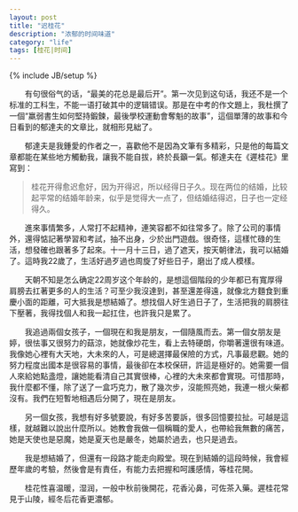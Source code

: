 ```yaml
---
layout: post
title: "迟桂花"
description: "浓郁的时间味道"
category: "life"
tags: [桂花|时间]
---
```

{% include JB/setup %}

　　有句很俗气的话，“最美的花总是最后开”。第一次见到这句话，我还不是一个标准的工科生，不能一语打破其中的逻辑错误。那是在中考的作文題上，我杜撰了一個“羸弱書生如何堅持鍛鍊，最後學校運動會奪魁的故事”，這個單薄的故事和今日看到的郁達夫的文章比，就相形見絀了。

　　郁達夫是我鍾愛的作者之一，喜歡他不是因為文筆有多精彩，只是他的每篇文章都能在某些地方觸動我，讓我不能自拔，終於長籲一氣。郁達夫在《遲桂花》里寫到：

> 桂花开得愈迟愈好，因为开得迟，所以经得日子久。现在两位的结婚，比较起平常的结婚年龄来，似乎是觉得大一点了，但结婚结得迟，日子也一定经得久。

　　進來事情繁多，人常打不起精神，連笑容都不如往常多了。除了公司的事情外，還得惦記著學習和考試，抽不出身，少於出門遊戲。很奇怪，這樣忙碌的生活，想發確也跟著多了起來。十一月十三日，過了遮天，按天朝律法，我可以結婚了。這時我22歲了，生活好過歹過也周旋了好些日子，磨出了成人模樣。

　　天朝不知是怎么确定22周岁这个年龄的，是想這個階段的少年都已有寬厚得肩膀去扛著更多的人的生活？可至少我沒達到，甚至還差得遠，就像北方麵食到重慶小面的距離，可大抵我是想結婚了。想找個人好生過日子了，生活把我的肩膀往下壓著，我得找個人和我一起扛住，也許我只是累了。

　　我追過兩個女孩子，一個現在和我是朋友，一個隨風而去。第一個女朋友是婷，很怯事又很努力的菇涼，她就像炒花生，看上去特硬朗，你嚼著還很有味道。我像她心裡有大天地，大未來的人，可是總選擇最保險的方式，凡事最悲觀。她的努力程度出國本是很容易的事情，最後卻在本校保研，許這是極好的。她需要一個人來給她點盞燈，讓她能看清自己其實很棒，心裡的大未來都會實現。可惜那時，我什麼都不懂，除了送了一盒巧克力，散了幾次步，沒能照亮她，我連一根火柴都沒有。我們在短暫地相遇后分開了，現在是朋友。

　　另一個女孩，我想有好多號要說，有好多苦要訴，很多回憶要拉扯。可越是這樣，就越難以說出什麼所以。她教會我做一個稱職的愛人，也帶給我無數的痛苦，她是天使也是惡魔，她是夏天也是嚴冬，她屬於過去，也只是過去。

　　我是想結婚了，但還有一段路才能走向殿堂。現在到結婚的這段時候，我會經歷年歲的考驗，然後會是有責任，有能力去把握和呵護感情，等桂花開。

　　桂花性喜温暖，湿润，一般中秋前後開花，花香沁鼻，可佐茶入藥。遲桂花常見于山陵，經冬后花香更濃郁。
